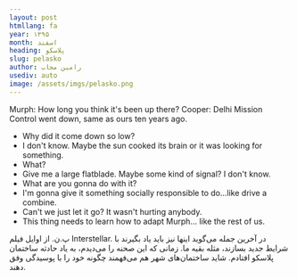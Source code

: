 ```yaml
---
layout: post
htmllang: fa
year: ۱۳۹۵
month: اسفند
heading: پلاسکو
slug: pelasko
author: رامین مجاب
usediv: auto
image: /assets/imgs/pelasko.png
---
```


Murph: How long you think it's been up there?
Cooper: Delhi Mission Control went down, same as ours ten years ago.
- Why did it come down so low?
- I don't know. Maybe the sun cooked its brain or it was looking for something.
- What?
- Give me a large flatblade. Maybe some kind of signal? I don't know.
- What are you gonna do with it?
- I'm gonna give it something socially responsible to do...like drive a combine.
- Can't we just let it go? It wasn't hurting anybody.
- This thing needs to learn how to adapt Murph... like the rest of us.

پ.ن. از اوایل فیلم Interstellar. در آخرین جمله می‌گوید اینها نیز باید یاد بگیرند با شرایط جدید بسازند، مثله بقیه ما. زمانی که این صحنه را می‌دیدم، به یاد حادثه ساختمان پلاسکو افتادم.  شاید ساختمان‌های شهر هم می‌فهمند چگونه خود را با پوسیدگی وفق دهند.
